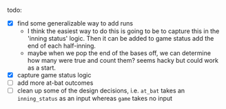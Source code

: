todo:
- [x] find some generalizable way to add runs
    - I think the easiest way to do this is going to be to capture this in the 'inning status' logic. Then it can be added to game status add the end of each half-inning. 
    - maybe when we pop the end of the bases off, we can determine how many were true and count them? seems hacky but could work as a start.
- [x] capture game status logic
- [ ] add more at-bat outcomes
- [ ] clean up some of the design decisions, i.e. `at_bat` takes an `inning_status` as an input whereas `game` takes no input